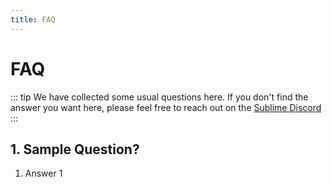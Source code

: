 ```yaml
---
title: FAQ
---
```


# FAQ

::: tip
We have collected some usual questions here. 
If you don't find the answer you want here, 
please feel free to reach out on the [Sublime Discord][]
:::

[Sublime Discord]: https://discord.gg/D43Pecu

## 1. Sample Question?

1. Answer 1

